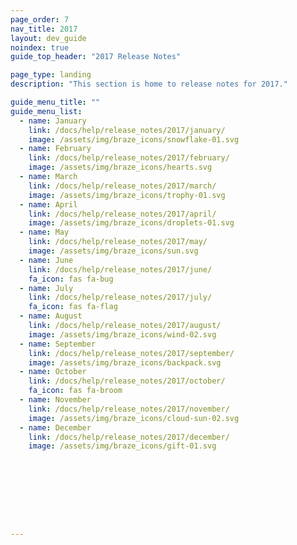 ```yaml
---
page_order: 7
nav_title: 2017
layout: dev_guide
noindex: true
guide_top_header: "2017 Release Notes"

page_type: landing
description: "This section is home to release notes for 2017."

guide_menu_title: ""
guide_menu_list:
  - name: January
    link: /docs/help/release_notes/2017/january/
    image: /assets/img/braze_icons/snowflake-01.svg
  - name: February
    link: /docs/help/release_notes/2017/february/
    image: /assets/img/braze_icons/hearts.svg
  - name: March
    link: /docs/help/release_notes/2017/march/
    image: /assets/img/braze_icons/trophy-01.svg
  - name: April
    link: /docs/help/release_notes/2017/april/
    image: /assets/img/braze_icons/droplets-01.svg
  - name: May
    link: /docs/help/release_notes/2017/may/
    image: /assets/img/braze_icons/sun.svg
  - name: June
    link: /docs/help/release_notes/2017/june/
    fa_icon: fas fa-bug
  - name: July
    link: /docs/help/release_notes/2017/july/
    fa_icon: fas fa-flag
  - name: August
    link: /docs/help/release_notes/2017/august/
    image: /assets/img/braze_icons/wind-02.svg
  - name: September
    link: /docs/help/release_notes/2017/september/
    image: /assets/img/braze_icons/backpack.svg
  - name: October
    link: /docs/help/release_notes/2017/october/
    fa_icon: fas fa-broom
  - name: November
    link: /docs/help/release_notes/2017/november/
    image: /assets/img/braze_icons/cloud-sun-02.svg
  - name: December
    link: /docs/help/release_notes/2017/december/
    image: /assets/img/braze_icons/gift-01.svg









---
```

